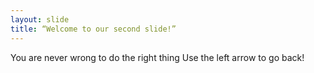 ```yaml
---
layout: slide
title: “Welcome to our second slide!”
---
```

You are never wrong to do the right thing
Use the left arrow to go back!
